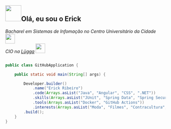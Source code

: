  <h2>  <img src="https://media.tenor.com/PJC_qDDQnssAAAAj/inosuke-protesta.gif" width="50">Olá, eu sou o Erick</h2>

<p><em>Bacharel em Sistemas de Infomação no Centro Universitário da Cidade <img src="https://media.giphy.com/media/fYSnHlufseco8Fh93Z/giphy.gif" width="30"></br>
 CIO na <a href="https://www.lugga.rio">Lügga</a> <img src="https://giffiles.alphacoders.com/297/2970.gif" width="30"> 
</em></p>


```java

public class GitHubApplication {

    public static void main(String[] args) {

        Developer.builder()
            .name("Erick Ribeiro")
            .code(Arrays.asList("Java", "Angular", "CSS", ".NET"))
            .skills(Arrays.asList("JUnit", "Spring Data", "Spring Security", "WebFlux", "API Rest", "Angular Material", "AWS"))
            .tools(Arrays.asList("Docker", "GitHub Actions"))
            .interests(Arrays.asList("Moda", "Filmes", "Contracultura", "Jiu Jitsu"))
        .build();
    }
}

```

